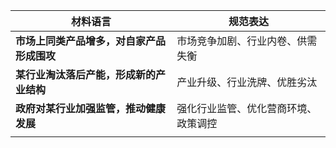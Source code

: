 
| 材料语言                    | 规范表达               |
| ----------------------- | ------------------ |
| **市场上同类产品增多，对自家产品形成围攻** | 市场竞争加剧、行业内卷、供需失衡   |
| **某行业淘汰落后产能，形成新的产业结构**  | 产业升级、行业洗牌、优胜劣汰     |
| **政府对某行业加强监管，推动健康发展**   | 强化行业监管、优化营商环境、政策调控 |
|                         |                    |



